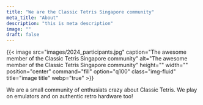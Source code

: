 ```yaml
---
title: "We are the Classic Tetris Singapore community"
meta_title: "About"
description: "this is meta description"
image: ""
draft: false
---
```


{{< image src="images/2024_participants.jpg" caption="The awesome member of the Classic Tetris Singapore community" alt="The awesome member of the Classic Tetris Singapore community" height="" width="" position="center" command="fill" option="q100" class="img-fluid" title="image title"  webp="true" >}}

We are a small community of enthusiats crazy about Classic Tetris. We play on emulators and on authentic retro hardware too!